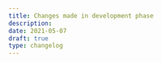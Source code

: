 ```yaml
---
title: Changes made in development phase
description:
date: 2021-05-07
draft: true
type: changelog
---
```


